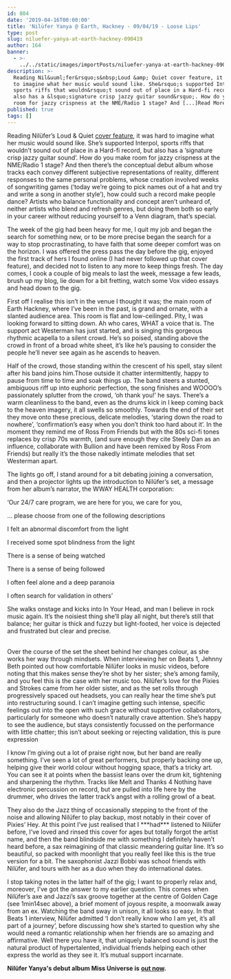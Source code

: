 ```yaml
---
id: 804
date: '2019-04-16T00:00:00'
title: 'Nilüfer Yanya @ Earth, Hackney - 09/04/19 - Loose Lips'
type: post
slug: niluefer-yanya-at-earth-hackney-090419
author: 164
banner:
  - >-
    ../../static/images/importPosts/niluefer-yanya-at-earth-hackney-090419/image804.jpeg
description: >-
  Reading Nil&uuml;fer&rsquo;s&nbsp;Loud &amp; Quiet cover feature, it was hard
  to imagine what her music would sound like. She&rsquo;s supported Interpol,
  sports riffs that wouldn&rsquo;t sound out of place in a Hard-fi record, but
  also has a &lsquo;signature crisp jazzy guitar sound&rsquo;. How do you make
  room for jazzy crispness at the NME/Radio 1 stage? And [...]Read More...
published: true
tags: []
---
```

Reading Nilüfer’s Loud & Quiet [cover feature](https://www.loudandquiet.com/interview/nilufer-yanya-finding-a-quiet-mind/), it was hard to imagine what her music would sound like. She’s supported Interpol, sports riffs that wouldn’t sound out of place in a Hard-fi record, but also has a ‘signature crisp jazzy guitar sound’. How do you make room for jazzy crispness at the NME/Radio 1 stage? And then there’s the conceptual debut album whose tracks each convey different subjective representations of reality, different responses to the same personal problems, whose creation involved weeks of songwriting games (‘today we’re going to pick names out of a hat and try and write a song in another style’), how could such a record make people dance? Artists who balance functionality and concept aren’t unheard of, neither artists who blend and refresh genres, but doing them both so early in your career without reducing yourself to a Venn diagram, that’s special.

The week of the gig had been heavy for me, I quit my job and began the search for something new, or to be more precise began the search for a way to stop procrastinating, to have faith that some deeper comfort was on the horizon. I was offered the press pass the day before the gig, enjoyed the first track of hers I found online (I had never followed up that cover feature), and decided not to listen to any more to keep things fresh. The day comes, I cook a couple of big meals to last the week, message a few leads, brush up my blog, lie down for a bit fretting, watch some Vox video essays and head down to the gig. 

First off I realise this isn’t in the venue I thought it was; the main room of Earth Hackney, where I’ve been in the past, is grand and ornate, with a slanted audience area. This room is flat and low-ceilinged. Pity, I was looking forward to sitting down. Ah who cares, WHAT a voice that is. The support act Westerman has just started, and is singing this gorgeous rhythmic acapella to a silent crowd. He’s so poised, standing above the crowd in front of a broad white sheet, it’s like he’s pausing to consider the people he’ll never see again as he ascends to heaven.   
[](https://www.youtube.com/watch?v=wZDbA_TdRLw)

Half of the crowd, those standing within the crescent of his spell, stay silent after his band joins him.Those outside it chatter intermittently, happy to pause from time to time and soak things up. The band steers a stunted, ambiguous riff up into euphoric perfection, the song finishes and WOOOO’s passionately splutter from the crowd, ‘oh thank you!’ he says. There’s a warm cleanliness to the band, even as the drums kick in I keep coming back to the heaven imagery, it all swells so smoothly. Towards the end of their set they move onto these precious, delicate melodies, ‘staring down the road to nowhere’, ‘confirmation’s easy when you don’t think too hard about it’. In the moment they remind me of Ross From Friends but with the 80s sci-fi tones replaces by crisp 70s warmth, (and sure enough they cite Steely Dan as an influence, collaborate with Bullion and have been remixed by Ross From Friends) but really it’s the those nakedly intimate melodies that set Westerman apart.

The lights go off, I stand around for a bit debating joining a conversation, and then a projector lights up the introduction to Nilüfer’s set, a message from her album’s narrator, the WWAY HEALTH corporation: 

‘Our 24/7 care program, we are here for you, we care for you,

… please choose from one of the following descriptions

I felt an abnormal discomfort from the light

I received some spot blindness from the light

There is a sense of being watched

There is a sense of being followed

I often feel alone and a deep paranoia

I often search for validation in others’ 

She walks onstage and kicks into In Your Head, and man I believe in rock music again. It’s the noisiest thing she’ll play all night, but there’s still that balance; her guitar is thick and fuzzy but light-footed, her voice is dejected and frustrated but clear and precise.

   
Over the course of the set the sheet behind her changes colour, as she works her way through mindsets. When interviewing her on Beats 1, Jehnny Beth pointed out how comfortable Nilüfer looks in music videos, before noting that this makes sense they’re shot by her sister; she’s among family, and you feel this is the case with her music too. Nilüfer’s love for the Pixies and Strokes came from her older sister, and as the set rolls through progressively spaced out headsets, you can really hear the time she’s put into restructuring sound. I can’t imagine getting such intense, specific feelings out into the open with such grace without supportive collaborators, particularly for someone who doesn’t naturally crave attention. She’s happy to see the audience, but stays consistently focussed on the performance with little chatter; this isn’t about seeking or rejecting validation, this is pure expression

I know I’m giving out a lot of praise right now, but her band are really something. I’ve seen a lot of great performers, but properly backing one up, helping give their world colour without hogging space, that’s a tricky art. You can see it at points when the bassist leans over the drum kit, tightening and sharpening the rhythm. Tracks like Melt and Thanks 4 Nothing have electronic percussion on record, but are pulled into life here by the drummer, who drives the latter track’s angst with a rolling growl of a beat. 

They also do the Jazz thing of occasionally stepping to the front of the noise and allowing Nilüfer to play backup, most notably in their cover of Pixies’ Hey. At this point I’ve just realised that I \*\*\*had\*\*\* listened to Nilüfer before, I’ve loved and rinsed this cover for ages but totally forgot the artist name, and then the band blindside me with something I definitely haven’t heard before, a sax reimagining of that classic meandering guitar line. It’s so beautiful, so packed with moonlight that you really feel like this is the true version for a bit. The saxophonist Jazzi Bobbi was school friends with Nilüfer, and tours with her as a duo when they do international dates. 

I stop taking notes in the latter half of the gig; I want to properly relax and, moreover, I’ve got the answer to my earlier question. This comes when Nilüfer’s axe and Jazzi’s sax groove together at the centre of Golden Cage (see 1min14sec above), a brief moment of joyous respite, a moonwalk away from an ex. Watching the band sway in unison, it all looks so easy. In that Beats 1 interview, Nilüfer admitted ‘I don’t really know who I am yet, it’s all part of a journey’, before discussing how she’s started to question why she would need a romantic relationship when her friends are so amazing and affirmative. Well there you have it, that uniquely balanced sound is just the natural product of hypertalented, individual friends helping each other express the world as they see it. It’s mutual support incarnate. 

**Nilüfer Yanya's debut album Miss Universe is** [**out now**](https://niluferyanya.bandcamp.com/album/miss-universe)**.**